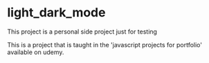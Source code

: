 # light_dark_mode
This project is a personal side project just for testing

This is a project that is taught in the 'javascript projects for portfolio' available on udemy.
